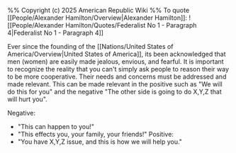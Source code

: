 %%
Copyright (c) 2025 American Republic Wiki
%%
To quote [[People/Alexander Hamilton/Overview|Alexander Hamilton]]:
![[People/Alexander Hamilton/Quotes/Federalist No 1 - Paragraph 4|Federalist No 1 - Paragraph 4]]

Ever since the founding of the [[Nations/United States of America/Overview|United States of America]], its been acknowledged that men (women) are easily made jealous, envious, and fearful. It is important to recognize the reality that you can't simply ask people to reason their way to be more cooperative. Their needs and concerns must be addressed and made relevant. This can be made relevant in the positive such as "We will do this for you" and the negative "The other side is going to do X,Y,Z that will hurt you".

Negative:
- "This can happen to you!"
- "This effects you, your family, your friends!"
Positive:
- "You have X,Y,Z issue, and this is how we will help you."